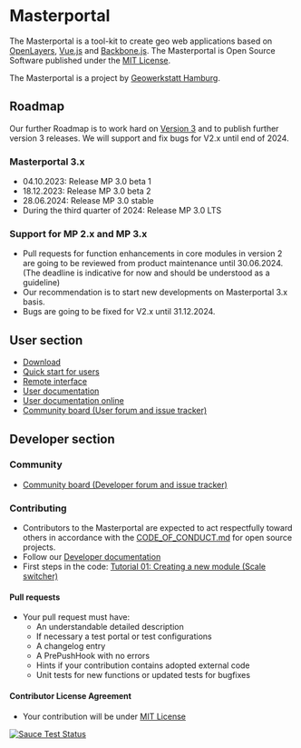 # Masterportal

The Masterportal is a tool-kit to create geo web applications based on [OpenLayers](https://openlayers.org), [Vue.js](https://vuejs.org/) and [Backbone.js](https://backbonejs.org). The Masterportal is Open Source Software published under the [MIT License](https://bitbucket.org/geowerkstatt-hamburg/masterportal/src/dev/License.txt).

The Masterportal is a project by [Geowerkstatt Hamburg](https://www.hamburg.de/geowerkstatt/).

## Roadmap
Our further Roadmap is to work hard on [Version 3](https://bitbucket.org/geowerkstatt-hamburg/masterportal/src/dev_vue/) and to publish further version 3 releases. We will support and fix bugs for V2.x until end of 2024.
### Masterportal 3.x
* 04.10.2023: Release MP 3.0 beta 1
* 18.12.2023: Release MP 3.0 beta 2
* 28.06.2024: Release MP 3.0 stable
* During the third quarter of 2024: Release MP 3.0 LTS

### Support for MP 2.x and MP 3.x
* Pull requests for function enhancements in core modules in version 2 are going to be reviewed from product maintenance until 30.06.2024. (The deadline is indicative for now and should be understood as a guideline)
* Our recommendation is to start new developments on Masterportal 3.x basis.
* Bugs are going to be fixed for V2.x until 31.12.2024.

## User section

* [Download](https://bitbucket.org/geowerkstatt-hamburg/masterportal/downloads/)
* [Quick start for users](https://bitbucket.org/geowerkstatt-hamburg/masterportal/src/dev/doc/setup.md)
* [Remote interface](https://bitbucket.org/geowerkstatt-hamburg/masterportal/src/dev/doc/remoteInterface.md)
* [User documentation](https://bitbucket.org/geowerkstatt-hamburg/masterportal/src/dev/doc/doc.md)
* [User documentation online](https://www.masterportal.org/dokumentation.html)
* [Community board (User forum and issue tracker)](https://trello.com/c/qajdXkMa/110-willkommen)

## Developer section
### Community
* [Community board (Developer forum and issue tracker)](https://trello.com/c/qajdXkMa/110-willkommen)
### Contributing
* Contributors to the Masterportal are expected to act respectfully toward others in accordance with the [CODE_OF_CONDUCT.md](./CODE_OF_CONDUCT.md) for open source projects.
* Follow our [Developer documentation](doc/devdoc.md)
* First steps in the code: [Tutorial 01: Creating a new module (Scale switcher)](https://bitbucket.org/geowerkstatt-hamburg/masterportal/src/dev/doc/vueTutorial.md)

#### Pull requests
* Your pull request must have:
    * An understandable detailed description
    * If necessary a test portal or test configurations
    * A changelog entry
    * A PrePushHook with no errors
    * Hints if your contribution contains adopted external code
    * Unit tests for new functions or updated tests for bugfixes

#### Contributor License Agreement
* Your contribution will be under [MIT License](https://bitbucket.org/geowerkstatt-hamburg/masterportal/raw/5e7faf83734509a15438805790d3b434428b35fc/License.txt)


[![Sauce Test Status](https://app.eu-central-1.saucelabs.com/buildstatus/geodatenanwendungen_gv.hamburg.de)](https://app.eu-central-1.saucelabs.com/builds/dfd7abc54af1493091fbeef1b6b48ca6)
